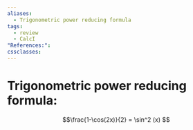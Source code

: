 ```yaml
---
aliases:
  - Trigonometric power reducing formula
tags:
  - review
  - CalcI
"References:": 
cssclasses:
---
```

# Trigonometric power reducing formula: 
$$\frac{1-\cos(2x)}{2} = \sin^2 (x)
$$
